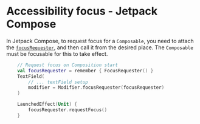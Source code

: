 # Accessibility focus - Jetpack Compose

In Jetpack Compose, to request focus for a `Composable`, you need to attach the [`focusRequester`](https://developer.android.com/reference/kotlin/androidx/compose/ui/focus/FocusRequester), and then call it from the desired place. The `Composable` must be focusable for this to take effect.

```kotlin
    // Request focus on Composition start
    val focusRequester = remember { FocusRequester() }
    TextField(
        // ... textField setup
        modifier = Modifier.focusRequester(focusRequester)
    )

    LaunchedEffect(Unit) {
        focusRequester.requestFocus()
    }
```
